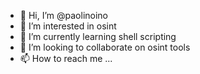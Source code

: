 - 👋 Hi, I’m @paolinoino
- 👀 I’m interested in osint
- 🌱 I’m currently learning shell scripting
- 💞️ I’m looking to collaborate on osint tools
- 📫 How to reach me ...

<!---
paolinoino/paolinoino is a ✨ special ✨ repository because its `README.md` (this file) appears on your GitHub profile.
You can click the Preview link to take a look at your changes.
--->
